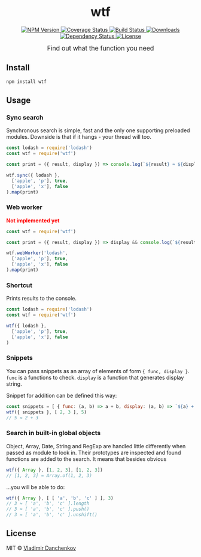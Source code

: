 <big><h1 align="center">wtf</h1></big>

<p align="center">
  <a href="https://npmjs.org/package/wtf">
    <img src="https://img.shields.io/npm/v/wtf.svg?style=flat-square"
         alt="NPM Version">
  </a>

  <a href="https://coveralls.io/r/vdanchenkov/wtf">
    <img src="https://img.shields.io/coveralls/vdanchenkov/wtf.svg?style=flat-square"
         alt="Coverage Status">
  </a>

  <a href="https://travis-ci.org/vdanchenkov/wtf">
    <img src="https://img.shields.io/travis/vdanchenkov/wtf.svg?style=flat-square"
         alt="Build Status">
  </a>

  <a href="https://npmjs.org/package/wtf">
    <img src="http://img.shields.io/npm/dm/wtf.svg?style=flat-square"
         alt="Downloads">
  </a>

  <a href="https://david-dm.org/vdanchenkov/wtf.svg">
    <img src="https://david-dm.org/vdanchenkov/wtf.svg?style=flat-square"
         alt="Dependency Status">
  </a>

  <a href="https://github.com/vdanchenkov/wtf/blob/master/LICENSE">
    <img src="https://img.shields.io/npm/l/wtf.svg?style=flat-square"
         alt="License">
  </a>
</p>

<p align="center"><big>
Find out what the function you need
</big></p>


## Install

```sh
npm install wtf
```


## Usage

### Sync search
Synchronous search is simple, fast and the only one supporting preloaded modules. Downside is that if it hangs - your thread will too.

```js
const lodash = require('lodash')
const wtf = require('wtf')

const print = ({ result, display }) => console.log(`${result} ≈ ${display}`)

wtf.sync({ lodash },
  ['apple', 'p'], true,
  ['apple', 'x'], false
).map(print)
```

### Web worker
<span style="color: red; font-weight: bold">Not implemented yet</span>

```js
const wtf = require('wtf')

const print = ({ result, display }) => display && console.log(`${result} ≈ ${display}`)

wtf.webWorker('lodash',
  ['apple', 'p'], true,
  ['apple', 'x'], false
).map(print)
```

### Shortcut

Prints results to the console.

```js
const lodash = require('lodash')
const wtf = require('wtf')

wtf({ lodash },
  ['apple', 'p'], true,
  ['apple', 'x'], false
)
```
### Snippets
You can pass snippets as an array of elements of form `{ func, display }`. `func` is a functions to check. `display` is a function that generates display string.

Snippet for addition can be defined this way:

```js
const snippets = [ { func: (a, b) => a + b, display: (a, b) => `${a} + ${b}` } ]
wtf({ snippets }, [ 2, 3 ], 5)
// 5 ≈ 2 + 3
```

### Search in built-in global objects
Object, Array, Date, String and RegExp are handled little differently when passed as module to look in. Their prototypes are inspected and found functions are added to the search. It means that besides obvious

```js
wtf({ Array }, [1, 2, 3], [1, 2, 3])
// [1, 2, 3] ≈ Array.of(1, 2, 3)
```

...you will be able to do:

```js
wtf({ Array }, [ [ 'a', 'b', 'c' ] ], 3)
// 3 ≈ [ 'a', 'b', 'c' ].length
// 3 ≈ [ 'a', 'b', 'c' ].push()
// 3 ≈ [ 'a', 'b', 'c' ].unshift()
```

## License

MIT © [Vladimir Danchenkov](http://github.com/vdanchenkov)

[npm-url]: https://npmjs.org/package/wtf
[npm-image]: https://img.shields.io/npm/v/wtf.svg?style=flat-square

[travis-url]: https://travis-ci.org/vdanchenkov/wtf
[travis-image]: https://img.shields.io/travis/vdanchenkov/wtf.svg?style=flat-square

[coveralls-url]: https://coveralls.io/r/vdanchenkov/wtf
[coveralls-image]: https://img.shields.io/coveralls/vdanchenkov/wtf.svg?style=flat-square

[depstat-url]: https://david-dm.org/vdanchenkov/wtf
[depstat-image]: https://david-dm.org/vdanchenkov/wtf.svg?style=flat-square

[download-badge]: http://img.shields.io/npm/dm/wtf.svg?style=flat-square
